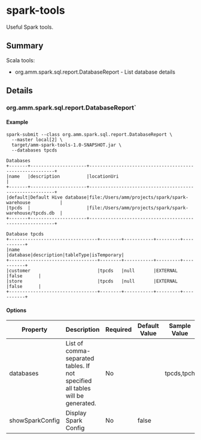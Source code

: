 # spark-tools

Useful Spark tools.

## Summary

Scala tools:

* org.amm.spark.sql.report.DatabaseReport - List database details

## Details

### org.amm.spark.sql.report.DatabaseReport`

#### Example
```
spark-submit --class org.amm.spark.sql.report.DatabaseReport \
  --master local[2] \
  target/amm-spark-tools-1.0-SNAPSHOT.jar \
  --databases tpcds

Databases
+-------+---------------------+---------------------------------------------------------+
|name   |description          |locationUri                                              |
+-------+---------------------+---------------------------------------------------------+
|default|Default Hive database|file:/Users/amm/projects/spark/spark-warehouse           |
|tpcds  |                     |file:/Users/amm/projects/spark/spark-warehouse/tpcds.db  |
+-------+---------------------+---------------------------------------------------------+

Database tpcds
+---------------------------------+--------+-----------+---------+-----------+
|name                             |database|description|tableType|isTemporary|
+---------------------------------+--------+-----------+---------+-----------+
|customer                         |tpcds   |null       |EXTERNAL |false      |
|store                            |tpcds   |null       |EXTERNAL |false      |
+---------------------------------+--------+-----------+---------+-----------+
```

#### Options

| Property        | Description  | Required | Default Value | Sample Value |
|-----------------|--------|----------|----|---|
| databases | List of comma-separated tables. If not specified all tables will be generated. | No | | tpcds,tpch |
| showSparkConfig | Display Spark Config | No | false | <br> |


